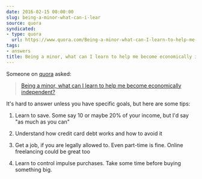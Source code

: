 ```yaml
---
date: 2016-02-15 00:00:00
slug: being-a-minor-what-can-i-lear
source: quora
syndicated:
- type: quora
  url: https://www.quora.com/Being-a-minor-what-can-I-learn-to-help-me-become-economically-independent/answer/Roy-Tang
tags:
- answers
title: Being a minor, what can I learn to help me become economically independent?
---
```


Someone on [quora](https://quora.com) asked:

> [Being a minor, what can I learn to help me become economically independent?](https://www.quora.com/Being-a-minor-what-can-I-learn-to-help-me-become-economically-independent/answer/Roy-Tang)


It's hard to answer unless you have specific goals, but here are some tips:

1. Learn to save. Some say 10 or maybe 20% of your income, but I'd say "as much as you can"

2. Understand how credit card debt works and how to avoid it

3. Get a job, if you are legally allowed to. Even part-time is fine. Online freelancing could be great too

4. Learn to control impulse purchases. Take some time before buying something big.